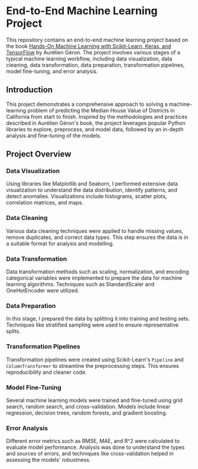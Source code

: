 # End-to-End Machine Learning Project

This repository contains an end-to-end machine learning project based on the book [Hands-On Machine Learning with Scikit-Learn, Keras, and TensorFlow](https://www.oreilly.com/library/view/hands-on-machine-learning/9781492032632/) by Aurélien Géron. The project involves various stages of a typical machine learning workflow, including data visualization, data cleaning, data transformation, data preparation, transformation pipelines, model fine-tuning, and error analysis.

## Introduction

This project demonstrates a comprehensive approach to solving a machine-learning problem of predicting the Median House Value of Districts in California from start to finish. Inspired by the methodologies and practices described in Aurélien Géron's book, the project leverages popular Python libraries to explore, preprocess, and model data, followed by an in-depth analysis and fine-tuning of the models.

## Project Overview

### Data Visualization

Using libraries like Matplotlib and Seaborn, I performed extensive data visualization to understand the data distribution, identify patterns, and detect anomalies. Visualizations include histograms, scatter plots, correlation matrices, and maps.

### Data Cleaning

Various data cleaning techniques were applied to handle missing values, remove duplicates, and correct data types. This step ensures the data is in a suitable format for analysis and modelling.

### Data Transformation

Data transformation methods such as scaling, normalization, and encoding categorical variables were implemented to prepare the data for machine learning algorithms. Techniques such as StandardScaler and OneHotEncoder were utilized.

### Data Preparation

In this stage, I prepared the data by splitting it into training and testing sets. Techniques like stratified sampling were used to ensure representative splits.

### Transformation Pipelines

Transformation pipelines were created using Scikit-Learn's `Pipeline` and `ColumnTransformer` to streamline the preprocessing steps. This ensures reproducibility and cleaner code.

### Model Fine-Tuning

Several machine learning models were trained and fine-tuned using grid search, random search, and cross-validation. Models include linear regression, decision trees, random forests, and gradient boosting.

### Error Analysis

Different error metrics such as RMSE, MAE, and R^2 were calculated to evaluate model performance. Analysis was done to understand the types and sources of errors, and techniques like cross-validation helped in assessing the models' robustness.
